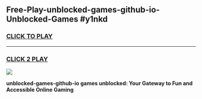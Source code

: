 
## Free-Play-unblocked-games-github-io-Unblocked-Games #y1nkd
<h3>
<a href="https://news.freeplayer.one?title=unblocked-games-github-io&ref=8M">CLICK TO PLAY</a></h3>
<hr>

<h3>
<a href="https://news.freeplayer.one?title=unblocked-games-github-io&ref=8M">CLICK 2 PLAY</a>
  
</h3>

<a href="https://news.freeplayer.one?title=unblocked-games-github-io&ref=8M"><img src="https://clearcache.store/games.png"></a>


**unblocked-games-github-io games unblocked: Your Gateway to Fun and Accessible Online Gaming**
